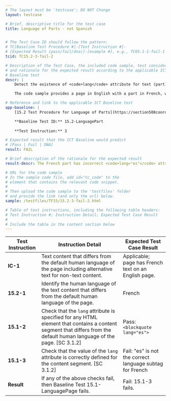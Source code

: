 ```yaml
---
# The layout must be 'testcase'; DO NOT Change
layout: testcase

# Brief, descriptive title for the test case
title: Language of Parts - not Spanish


# The Test Case ID should follow the pattern: 
# TC[Baseline Test Procedure #]-[Test Instruction #]-
# [Expected Result (pass/fail/dna)]-[example #], e.g., TC05.1-1-fail-1
tcid: TC15.2-3-fail-2

# Description of the Test Case, the included code sample, test considerations,
# and rationale for the expected result according to the applicable ICT
# Baseline test
descr: | 
    Detect the existence of <code>lang</code> attribute for text (part) that differs from the default human language of the page. Determine if the value of the <code>lang</code> attribute is correct for the language of the part. The value must also be identified in the Internet Assigned Numbers Authority's IANA Language subtag registry.

    The code sample provides a page in English with a part in French, with the language incorrectly identified as Spanish. A successful test should identify a FAIL for Baseline 15.2-LanguagePart.

# Reference and link to the applicable ICT Baseline test
app-baseline: | 
    [15.2 Test Procedure for Language of Parts](https://section508coordinators.github.io/ICTTestingBaseline/15Language.html#152-test-procedure-for-language-of-parts)

    **Baseline Test ID:** 15.2-LanguagePart
    
    **Test Instruction:** 3

# Expected result that the ICT Baseline would predict
# [Pass | Fail | DNA]
result: FAIL

# Brief description of the rationale for the expected result
result-descr: The French part has incorrect <code>lang="es"</code> attribute.

# URL for the code sample
# In the sample code file, add id="tc_code" to the 
# element that contains the relevant code snippet.
#
# Then upload the code sample to the 'testfiles' folder 
# and provide the link (and only the url) below.
sample: /testfiles/TF15/15.2-3-fail-2.html

# Table of test instructions, including the following table headers: 
# Test Instruction #; Instruction Detail; Expected Test Case Result
#
# Include the table in the content section below
---
```

| Test Instruction | Instruction Detail | Expected Test Case Result |
|------------------|--------------------|---------------------------|
| **IC-1** | Text content that differs from the default human language of the page including alternative text for non-text content.| Applicable; page has French text on an English page. |
| **15.2-1** | Identify the human language of the text content that differs from the default human language of the page. | French | 
| **15.1-2** | Check that the `lang` attribute is specified for any HTML element that contains a content segment that differs from the default human language of the page. [SC 3.1.2] | Pass: `<blockquote lang="es">` |
| **15.1-3** | Check that the value of the `lang` attribute is correctly defined for the content segment. [SC 3.1.2] | Fail: "es" is not the correct language subtag for French |
| **Result** | If any of the above checks fail, then Baseline Test 15.1-LanguagePage fails. | Fail: 15.1-3 fails. |